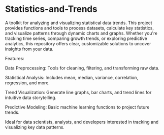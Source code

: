 # Statistics-and-Trends
A toolkit for analyzing and visualizing statistical data trends.
This project provides functions and tools to process datasets, calculate key statistics, and visualize patterns through dynamic charts and graphs. Whether you're tracking time series, comparing growth trends, or exploring predictive analytics, this repository offers clear, customizable solutions to uncover insights from your data.

Features:

Data Preprocessing: Tools for cleaning, filtering, and transforming raw data.

Statistical Analysis: Includes mean, median, variance, correlation, regression, and more.

Trend Visualization: Generate line graphs, bar charts, and trend lines for intuitive data storytelling.

Predictive Modeling: Basic machine learning functions to project future trends.


Ideal for data scientists, analysts, and developers interested in tracking and visualizing key data patterns.
